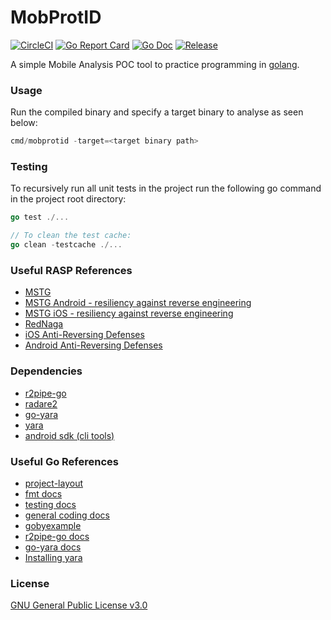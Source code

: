 # MobProtID
[![CircleCI](https://circleci.com/gh/arbitraryrw/MobProtID.svg?style=shield)](https://circleci.com/gh/arbitraryrw/MobProtID)
[![Go Report Card](https://goreportcard.com/badge/github.com/arbitraryrw/MobProtID?style=flat-square)](https://goreportcard.com/report/github.com/arbitraryrw/MobProtID)
[![Go Doc](https://img.shields.io/badge/godoc-reference-blue.svg?style=flat-square)](http://godoc.org/github.com/arbitraryrw/MobProtID)
[![Release](https://img.shields.io/github/release/golang-standards/project-layout.svg?style=flat-square)](https://github.com/arbitraryrw/MobProtID/releases/latest)

A simple Mobile Analysis POC tool to practice programming in [golang](https://golang.org/doc/code.html).

### Usage
Run the compiled binary and specify a target binary to analyse as seen below:

```go
cmd/mobprotid -target=<target binary path>
```

### Testing
To recursively run all unit tests in the project run the following go command in the project root directory:

```go
go test ./...

// To clean the test cache:
go clean -testcache ./...
```

### Useful RASP References
- [MSTG](https://mobile-security.gitbook.io/mobile-security-testing-guide/)
- [MSTG Android - resiliency against reverse engineering](https://mobile-security.gitbook.io/mobile-security-testing-guide/android-testing-guide/0x05j-testing-resiliency-against-reverse-engineering)
- [MSTG iOS - resiliency against reverse engineering](https://mobile-security.gitbook.io/mobile-security-testing-guide/ios-testing-guide/0x06j-testing-resiliency-against-reverse-engineering)
- [RedNaga](https://rednaga.io/)
- [iOS Anti-Reversing Defenses](https://github.com/OWASP/owasp-mstg/blob/master/Document/0x06j-Testing-Resiliency-Against-Reverse-Engineering.md)
- [Android Anti-Reversing Defenses](https://github.com/OWASP/owasp-mstg/blob/master/Document/0x05j-Testing-Resiliency-Against-Reverse-Engineering.md)

### Dependencies
- [r2pipe-go](https://github.com/radareorg/radare2-r2pipe/tree/master/go)
- [radare2](https://github.com/radareorg/radare2)
- [go-yara](https://github.com/hillu/go-yara)
- [yara](https://virustotal.github.io/yara/)
- [android sdk (cli tools)](https://developer.android.com/studio/index.html#command-tools)

### Useful Go References
- [project-layout](https://github.com/golang-standards/project-layout)
- [fmt docs](https://golang.org/pkg/fmt/)
- [testing docs](https://golang.org/pkg/testing/)
- [general coding docs](https://golang.org/doc/code.html)
- [gobyexample](https://gobyexample.com/)
- [r2pipe-go docs](https://godoc.org/github.com/radare/r2pipe-go)
- [go-yara docs](https://godoc.org/github.com/hillu/go-yara)
- [Installing yara](https://yara.readthedocs.io/en/stable/gettingstarted.html)

### License
[GNU General Public License v3.0](https://github.com/arbitraryrw/MobProtID/blob/master/LICENSE)